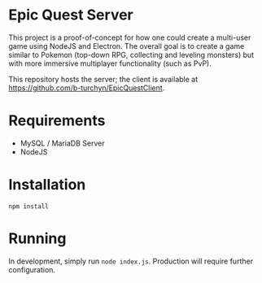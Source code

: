# Epic Quest Server

This project is a proof-of-concept for how one could create a multi-user game
using NodeJS and Electron. The overall goal is to create a game similar to
Pokemon (top-down RPG, collecting and leveling monsters) but with more
immersive multiplayer functionality (such as PvP).


This repository hosts the server; the client is available at
https://github.com/b-turchyn/EpicQuestClient.

# Requirements

* MySQL / MariaDB Server
* NodeJS

# Installation

`npm install`

# Running

In development, simply run `node index.js`. Production will require further
configuration.

